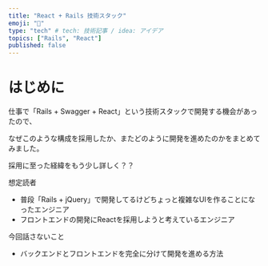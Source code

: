 ```yaml
---
title: "React + Rails 技術スタック"
emoji: "👏"
type: "tech" # tech: 技術記事 / idea: アイデア
topics: ["Rails", "React"]
published: false
---
```

# はじめに

仕事で「Rails + Swagger + React」という技術スタックで開発する機会があったので、

なぜこのような構成を採用したか、またどのように開発を進めたのかをまとめてみました。

採用に至った経緯をもう少し詳しく？？

想定読者

- 普段「Rails + jQuery」で開発してるけどちょっと複雑なUIを作ることになったエンジニア
- フロントエンドの開発にReactを採用しようと考えているエンジニア

今回話さないこと

- バックエンドとフロントエンドを完全に分けて開発を進める方法